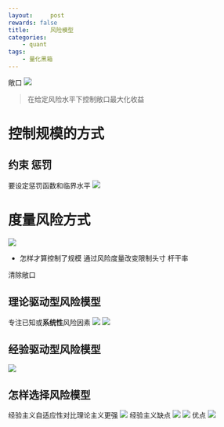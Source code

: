 ```yaml
---
layout:     post
rewards: false
title:      风险模型
categories:
    - quant
tags:
    - 量化黑箱
---
```


敞口
![](https://ws2.sinaimg.cn/large/006tNbRwgy1fuqyxzlo61j31ks0g60tr.jpg)

> 在给定风险水平下控制敞口最大化收益

# 控制规模的方式
## 约束 惩罚
要设定惩罚函数和临界水平
![](https://ws1.sinaimg.cn/large/006tNbRwgy1fuqq3v3utuj31kw10wk80.jpg)
# 度量风险方式
![](https://ws3.sinaimg.cn/large/006tNbRwgy1fuqx09lz0kj31kw18a1f1.jpg)
- 怎样才算控制了规模
通过风险度量改变限制头寸 杆干率

清除敞口
## 理论驱动型风险模型
专注已知或**系统性**风险因素
![](https://ws4.sinaimg.cn/large/006tNbRwgy1fuqz1nzn75j31ks0gy7c7.jpg)
![](https://ws4.sinaimg.cn/large/006tNbRwgy1fuqz0hpu4sj31kw0vqwus.jpg)

## 经验驱动型风险模型
![](https://ws1.sinaimg.cn/large/0069RVTdgy1furr5ttbqnj31dg1cctvh.jpg)

## 怎样选择风险模型
经验主义自适应性对比理论主义更强
![](https://ws4.sinaimg.cn/large/0069RVTdgy1furrk47ej1j31cs0qygyb.jpg)
经验主义缺点
![](https://ws2.sinaimg.cn/large/0069RVTdgy1furrt6ier8j31c609qdjx.jpg)
![](https://ws3.sinaimg.cn/large/0069RVTdgy1furruncnq6j31ea0qsdsi.jpg)
优点
![](https://ws3.sinaimg.cn/large/0069RVTdgy1furs9dhhi3j31c20non8j.jpg)

